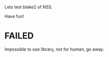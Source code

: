 Lets test blake2 of NSS.

Have fun!

FAILED
======
Impossible to use library, not for human, go away.
